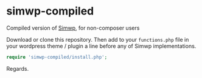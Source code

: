 # simwp-compiled
Compiled version of [Simwp](https://github.com/dumday/simwp), for non-composer users

Download or clone this repository. Then add to your `functions.php` file in your wordpress theme / plugin a line before any of Simwp implementations.

```php
require 'simwp-compiled/install.php';
```

Regards.
